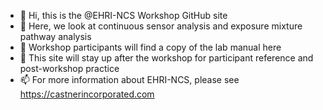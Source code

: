 - 👋 Hi, this is the @EHRI-NCS Workshop GitHub site
- 👀 Here, we look at continuous sensor analysis and exposure mixture pathway analysis
- 🌱 Workshop participants will find a copy of the lab manual here
- 💞️ This site will stay up after the workshop for participant reference and post-workshop practice
- 📫 For more information about EHRI-NCS, please see https://castnerincorporated.com 

<!---
EHRI-NCS/EHRI-NCS is a ✨ special ✨ repository because its `README.md` (this file) appears on your GitHub profile.
You can click the Preview link to take a look at your changes.
--->

